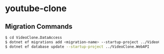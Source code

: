 # youtube-clone

## Migration Commands

```bash
$ cd VideoClone.DataAccess
$ dotnet ef migrations add <migration-name> --startup-project ../VideoClone.WebAPI --output-dir Migrations
$ dotnet ef database update --startup-project ../VideoClone.WebAPI
```
